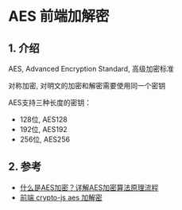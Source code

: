 <!--#region
@author 吴钦飞
@email wuqinfei@qq.com
@create date 2023-09-17 15:43:10
@modify date 2023-09-17 15:43:10
@desc [description]
#endregion-->


# AES 前端加解密

## 1. 介绍

AES, Advanced Encryption Standard, 高级加密标准

对称加密, 对明文的加密和解密需要使用同一个密钥

AES支持三种长度的密钥：

* 128位, AES128
* 192位, AES192
* 256位, AES256

## 2. 参考

* [什么是AES加密？详解AES加密算法原理流程](https://zhuanlan.zhihu.com/p/562256846)
* [前端 crypto-js aes 加解密](https://www.jianshu.com/p/a47477e8126a)